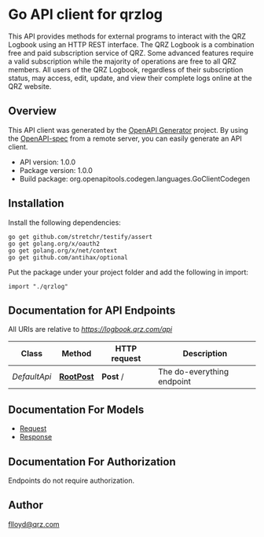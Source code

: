 # Go API client for qrzlog

This API provides methods for external programs to interact with the QRZ Logbook using an HTTP REST interface. The QRZ Logbook is a combination free and paid subscription service of QRZ. Some advanced features require a valid subscription while the majority of operations are free to all QRZ members. All users of the QRZ Logbook, regardless of their subscription status, may access, edit, update, and view their complete logs online at the QRZ website.

## Overview
This API client was generated by the [OpenAPI Generator](https://openapi-generator.tech) project.  By using the [OpenAPI-spec](https://www.openapis.org/) from a remote server, you can easily generate an API client.

- API version: 1.0.0
- Package version: 1.0.0
- Build package: org.openapitools.codegen.languages.GoClientCodegen

## Installation

Install the following dependencies:

```shell
go get github.com/stretchr/testify/assert
go get golang.org/x/oauth2
go get golang.org/x/net/context
go get github.com/antihax/optional
```

Put the package under your project folder and add the following in import:

```golang
import "./qrzlog"
```

## Documentation for API Endpoints

All URIs are relative to *https://logbook.qrz.com/api*

Class | Method | HTTP request | Description
------------ | ------------- | ------------- | -------------
*DefaultApi* | [**RootPost**](docs/DefaultApi.md#rootpost) | **Post** / | The do-everything endpoint


## Documentation For Models

 - [Request](docs/Request.md)
 - [Response](docs/Response.md)


## Documentation For Authorization

 Endpoints do not require authorization.



## Author

flloyd@qrz.com

